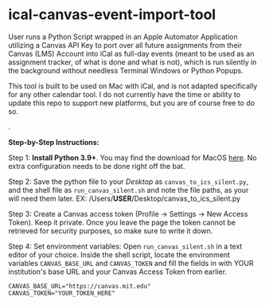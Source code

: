 # ical-canvas-event-import-tool
User runs a Python Script wrapped in an Apple Automator Application utilizing a Canvas API Key to port over all future assignments from their Canvas (LMS) Account into iCal as full-day events (meant to be used as an assignment tracker, of what is done and what is not), which is run silently in the background without needless Terminal Windows or Python Popups.

This tool is built to be used on Mac with iCal, and is not adapted specifically for any other calendar tool. I do not currently have the time or ability to update this repo to support new platforms, but you are of course free to do so.

.

**Step-by-Step Instructions:**

Step 1: **Install Python 3.9+**. You may find the download for MacOS [here]([url](https://www.python.org/downloads/)). No extra configuration needs to be done right off the bat.

Step 2: Save the python file to your _Desktop_ as `canvas_to_ics_silent.py`, and the shell file as `run_canvas_silent.sh` and note the file paths, as your will need them later. EX: /Users/**USER**/Desktop/canvas_to_ics_silent.py

Step 3: Create a Canvas access token (Profile → Settings → New Access Token). Keep it private. Once you leave the page the token cannot be retrieved for security purposes, so make sure to write it down.

Step 4: Set environment variables: Open `run_canvas_silent.sh` in a text editor of your choice. Inside the shell script, locate the environment variables `CANVAS_BASE_URL` and `CANVAS_TOKEN` and fill the fields in with YOUR institution's base URL and your Canvas Access Token from earlier.

    CANVAS_BASE_URL="https://canvas.mit.edu"
    CANVAS_TOKEN="YOUR_TOKEN_HERE"

